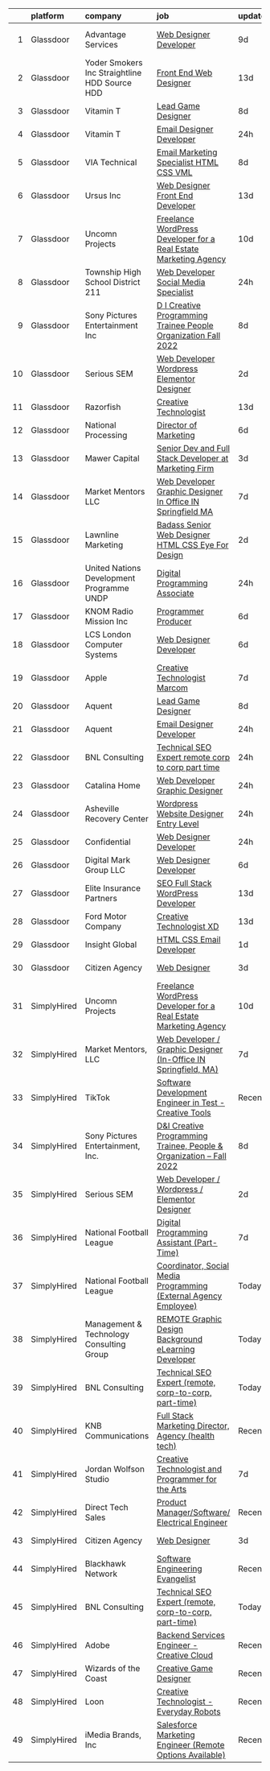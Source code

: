 

|    | platform    | company                                         | job                                                                                                                                                                                                                                                                                                                                                                                                                                                                                                                                                                                                                                                                                                                                                                                                                                                                                                                                                                                                                                                                                                                                                                                                                                                                                                                                                                                           | update_time   | location                      |
|---:|:------------|:------------------------------------------------|:----------------------------------------------------------------------------------------------------------------------------------------------------------------------------------------------------------------------------------------------------------------------------------------------------------------------------------------------------------------------------------------------------------------------------------------------------------------------------------------------------------------------------------------------------------------------------------------------------------------------------------------------------------------------------------------------------------------------------------------------------------------------------------------------------------------------------------------------------------------------------------------------------------------------------------------------------------------------------------------------------------------------------------------------------------------------------------------------------------------------------------------------------------------------------------------------------------------------------------------------------------------------------------------------------------------------------------------------------------------------------------------------|:--------------|:------------------------------|
|  1 | Glassdoor   | Advantage Services                              | [Web Designer   Developer](https://www.glassdoor.com/partner/jobListing.htm?pos=115&ao=1110586&s=58&guid=00000183211b001398f92d65353425a0&src=GD_JOB_AD&t=SR&vt=w&ea=1&cs=1_56a6cdec&cb=1662707761728&jobListingId=1008103578570&cpc=5E31031E1AFF45A7&jrtk=3-0-1gcghm075j4h8801-1gcghm07kgagr800-1c0c8364cc3eff33--6NYlbfkN0APNKx5itsIl_6AEtj9J_zJmeANbbWAmSXjIuLUcSmeF4Cth_VZtTtvXCEgTOhJoMhjG6z_bVsNV6GfW9xH3MYjGwoIgkklIMMAw61vxQZy-ESj0HvncMC1_6F_kFktMksMlNmJIcLP-v40gxwmQ898EqjNlwAUKKkFOTm86Do_SvutZLICFQ-9Ag4vi12DPVjXxfL2lJiKZMK1rpdV2rMn9Bt0fX9VZm03fio5z8Lblun7-hYsaMOud1s-r1dW4vr0EYawG81icl9fEiLd4AZIDOcB4AnDQeWKuNi-KIMqkkYvEuf4XoWAEUB6IE2ZNlsbIs8LAk_bOF4JQ7xfgF329pSSS-cbT30pAKYdh2E6sLH5FRAKnHLqYDevNdGvSeQisWXElRYVVzw3Zx63wOON187MAtUO6B4rnvXsnrCgIbXcc5acd_SlLPO907IgFmPsd394Jte2OAjVhAod2oMpE80IfiQfW23o0rQvQTIFZMfLqJGznrE9VrNJxBlRWHw%3D)                                                                                                                                                                                                                                                                                                                                                                                                                                                                                                                             | 9d            | Fort Lauderdale, FL           |
|  2 | Glassdoor   | Yoder Smokers Inc  Straightline HDD  Source HDD | [Front End Web Designer](https://www.glassdoor.com/partner/jobListing.htm?pos=116&ao=1110586&s=58&guid=00000183211b001398f92d65353425a0&src=GD_JOB_AD&t=SR&vt=w&ea=1&cs=1_107b8c5c&cb=1662707761728&jobListingId=1008097207409&cpc=9C2286EA3771AAF6&jrtk=3-0-1gcghm075j4h8801-1gcghm07kgagr800-1fce3864310a3f03--6NYlbfkN0BOdRJV5k-L3FNCzjCgEhEptbzWR3mFvjnAQnp9JcinXOCVt8QEYBvHqTiHBHSlg98hTrhJExUUVa6v67S1gFyb-OBe8UoPzNouRDn3C9as0WFadlKMeZgUrqrdZ8hm_e9Z-8jTT-HPwLMdKEaf6nFSEDiY93r1Hqa_nw7whddI5F-1mZvAJ0zg1eaCReXvVOro2xrZchbjKb2Sr91lvLFQUyq87cThtO4dPmOR5jgLQvnGNWpJtceATPVMZ245CTrjZFOK5kodUG9tWBcPPCXa0Ee6F--Fd8ZPT6HT09s4NF_PGC7FkCKUl3qeyLimCXR6wxwvzKta4i2-Ls-Zlf9CAop0DANp3Ou0gUv1tGIVRpE1fQbjxOI1O9u3UfkgnYXtg7Eo00FxqbIht3Fvx7CrJowKVU01cFRRzVsFzWB-jXA1sYsfPenrJwFJk2wbrgOS_CPnxkM_NGNyodFd3_sCjWAp2EcdjOCrt81-MCgowp4oYwrlje_ox2wlGPNw3i7YIoL2HAKWlg%3D%3D)                                                                                                                                                                                                                                                                                                                                                                                                                                                                                                                 | 13d           | Hutchinson, KS                |
|  3 | Glassdoor   | Vitamin T                                       | [Lead Game Designer](https://www.glassdoor.com/partner/jobListing.htm?pos=123&ao=1110586&s=58&guid=00000183211b001398f92d65353425a0&src=GD_JOB_AD&t=SR&vt=w&cs=1_ab5c2163&cb=1662707761729&jobListingId=1008108060594&cpc=334ABAF5D42DC775&jrtk=3-0-1gcghm075j4h8801-1gcghm07kgagr800-f4be4eeb000f909d--6NYlbfkN0DMrcEu7yrtATojKJA7cEzGQ3FdRGWLh0CZQInL4ECGI6k5tN82kdM0OKoro5eXmjohAxU_Qx9zT-puw06eYiGZQ5Q79Sp7TuX3-KBGc5vvFMQDZM2BvXglA0cmnC1ycxOE_FI5iwuLDot1xWUhP-X0Jg64wmMSQ4fWj6f6_cutpqhpJ4USTxjqhiHltx9pfUqk0oZ4uXF9VJV-u6Mchnj28v2Y9DJXdGwuSJMSeLaHUhkEfgjzu_WCBCafPMjyMRku_sVhGSCvLrfyFrPOEhFePJNtiHVXupy7vfIJ7xa6w_5mGdvn5xOC0mkXrLILi5QxZA6l5bPA0QQQGkhKajUDCJ4oEMzlt6o5qL0D12pC6k55Xl8Zv2njZeKpAS2pIZ538pOSpx4KtY4bcJu9MZBygguvB22WQzh-YnPvmEyqoMChsdBcXiyZ4ZPP9ouoUOsVxi2cARyM677tEXjFEE125teU3fZ4TbE%3D)                                                                                                                                                                                                                                                                                                                                                                                                                                                                                                                                                                        | 8d            | Remote                        |
|  4 | Glassdoor   | Vitamin T                                       | [Email Designer   Developer](https://www.glassdoor.com/partner/jobListing.htm?pos=119&ao=1110586&s=58&guid=00000183211b001398f92d65353425a0&src=GD_JOB_AD&t=SR&vt=w&cs=1_3af09b52&cb=1662707761728&jobListingId=1008127048026&cpc=FAE5E775D180B2FB&jrtk=3-0-1gcghm075j4h8801-1gcghm07kgagr800-133ecd7508e94749--6NYlbfkN0DMrcEu7yrtATojKJA7cEzGQ3FdRGWLh0CZQInL4ECGI6k5tN82kdM0cJmh4vC7GggQS4YCC-NAfmmCq-zKxC88tLTQBFUkf4I31SaWKtwIQjq_gVD_4PSldorTX0RxkmXVZBnJxyvYmxjhFieFRy7XxphD9O1ucpkG2qtflqZfJQiWLLNqGlUQocRe6PtvVix2wyIUMmt05zKxBkSMaeQ5NHw9wwci38cCTNPDTTHiR9ou5Uz_tLtVId_WKsubjOUtCuP-g6dRB-iHNstAqMw_LRuZAH_hr_ph-szrZeFJVCRL5A0PNJ4jAcUk_kKpTHulpomoqOu9eMWXHbVIfDsz5NVP0qKSMcba-EAOQs_2pOvZT3A9MXKLzxsmMscq4U_Ff8En1hJnHK8gl2k3NTBV9MsDFUH83HeM0RmwHuGYZ0D2Y2eIJfhtV7Xxzj9sF-47Pk25bTd8PFzDaZGnSznU6kAMEA1Dt7NQachvtagMHw%3D%3D)                                                                                                                                                                                                                                                                                                                                                                                                                                                                                                                                                  | 24h           | Richmond, VA                  |
|  5 | Glassdoor   | VIA Technical                                   | [Email Marketing Specialist  HTML  CSS  VML ](https://www.glassdoor.com/partner/jobListing.htm?pos=111&ao=1110586&s=58&guid=00000183211b001398f92d65353425a0&src=GD_JOB_AD&t=SR&vt=w&ea=1&cs=1_13f47792&cb=1662707761728&jobListingId=1008106177694&cpc=0A88B0016E52E137&jrtk=3-0-1gcghm075j4h8801-1gcghm07kgagr800-a7b269db53e92351--6NYlbfkN0DiMOjtWe4T5v3kAjl8_2bayrJS56UUlntEwXslP8cANY48OY_wSkTvA2xp4BkUxfc-0SJDK8YWz_8RiUcQc6IgiXLzEtdd8hHZ9AGkF3JwasucB1Ts6R5QsAtXRi9zIUpT_HqQbx0QAi6DTNV_7ddAE4nZK7aZ6_cbJfFtruoXrhFPG3p_NjQINC6_wlzgxXJ1IB13W6J4-K23MyNbW8f0sXk4RTBiVJIDCoGx2xQhv3ebfMg_a0--XDEnxU7eRZdd-NPfo19CQ0xQGA5rnYVxahHbOi9EgU8QLs3USA0jQx5WSJdcNNj07gQMxqXe60BVDGjHObCCIlMGs9cy8yt84xboAk4pJhg20wwWT8bDnz1WddNCx7bHUgaV38XyCuIyIc6snR9tluY_PRaVybLTQBI2jQA5xTTVcGQjWmpa8e4oIKuo5Ak2G4VOIqOSWZkz9df9v06P-UlUbSoGkAo4o57U6g4aW1O6RtiDYLX_ueoxNX3nRXNjFt2HRkrxc-dYFbTwYFC51yUQQtZ2h8_3cOpQMV5Tvl1aIhiVUQLBEw%3D%3D)                                                                                                                                                                                                                                                                                                                                                                                                                                                            | 8d            | San Diego, CA                 |
|  6 | Glassdoor   | Ursus  Inc                                      | [Web Designer   Front End Developer](https://www.glassdoor.com/partner/jobListing.htm?pos=121&ao=1110586&s=58&guid=00000183211b001398f92d65353425a0&src=GD_JOB_AD&t=SR&vt=w&ea=1&cs=1_991abfc6&cb=1662707761729&jobListingId=1008097361956&cpc=3BA4CE39D5B5DEF5&jrtk=3-0-1gcghm075j4h8801-1gcghm07kgagr800-0ea09b14e2348c5f--6NYlbfkN0CT8vBT9H5mqECx2dfLV_FONLPDKpIRssxVwtj05Tmm4rA5I0VNOPdM1oYsK66ov5pqYS3gXk2ozh0lVEZwzGOqZs8rlCBef2uQoy630wv6aUBqB1D9vjbSnni5WCVaS2e0KhCWi_8-XMv97hUEg7H9r8pKMO8klnwzDsU9mPVyqE5wVDnTov1Pu_UnRYhnE0_Osqvwl8WORWgB_kOjxQQLPQWG-NWIcptfTftC_xvyt1c40uobZ403OrjOg5_p8zqz3cLzwrnHTjqWeFEhkd7FYyVcjiJCMFkVznphRmtkhKbL2ZU9aWVWUjChbdkFdlAiu4tIvv-tEhlvNaragy1ZQhsvGhOC5anf8D4yfIGDJbK-bmh5xwt1uscED6ao3EPCxdfHKv4RZ6Q3-m_MTe1dE6Nugv26rrW9yIa8ooHEPIgJzYTeC7TeJ6xGxEjr0Q_LC6p6H5q3S5tqAKobaBFAUOLFzaYkqfJZBldgRqEhqy9qM_xw1nN0SQBa7RrsuXcLdTBVs-39fOhSBEfTCj8rePbqli_c6x8F5y9uYpYlWRtUv7LSPRoKdDzXFzeeE5otOWf0iOfn7STsNsEqwoT7gOPrMaJdojNVh9STB354XuYNXb6nh-xRk6eLIg1lAgE7jghIEvTK-n18L820cJPJQPl1XQJww8R37u5HHy6etFTO4vC2djl5eCc6UvnfSVCKO8FIi5xzU3QogQc-lSrpEQnIMQYmpUFXyf6ycj3He_vebJlgLeeK3Nd98sWEMeTStn6M9Xexwvg1Fq5EkoOqbV3zQriUnagXrJWer4IB89FQu1ZitQYJzaAH3-JbZK_4FMt-ofoUPO6WXjHeWrpPOtw3E-N0awq25fDYX4zxVmHo5DVRO-9KWriJQ7tfSmXTVDUJP0dkIVta-eqEeNRB-tSeK5czdIsaW6UHY_CWlSC5ncrpMn7jXH1-dkE43UplnsjZiRy6hX3fPAomLltg4K_rijFrTTHXr7DVKcp4LPJROBn4Wv0r) | 13d           | Brisbane, CA                  |
|  7 | Glassdoor   | Uncomn Projects                                 | [Freelance WordPress Developer for a Real Estate Marketing Agency](https://www.glassdoor.com/partner/jobListing.htm?pos=112&ao=1110586&s=58&guid=00000183211b001398f92d65353425a0&src=GD_JOB_AD&t=SR&vt=w&ea=1&cs=1_d318ac87&cb=1662707761728&jobListingId=1008101514744&cpc=C19BE7EA145E205E&jrtk=3-0-1gcghm075j4h8801-1gcghm07kgagr800-55c7ea5da921dd63--6NYlbfkN0BKcv96LAN5JP5r9t3e9WCk6GBMa7XVoW6HuhSN1eWrgfSSNrj3GQh8EPqdKM4S0bDx-bPvOJMJns5KLtezFoaJGf5x59ereELTgvzgO3nvo3zukJQ42wvV88uwAOlJiGnTliTmYAMhGkQ1pIqqIhSQs2tGXdQLFW9nP2tPSXFhTXhbzRyJskaU84MZM79wY3TPdapL7myAO88Vwex0PciH-35XqaFiBvXPS8cia8rpnOF5mJF1Y573wYCa36ihCqco-h-BxarJ2_VjmdVDGX04Egi2hDfrdIWqJ1E7Bp3DyylWaDYkJcg3VCv5ht5RXvQlrNzCvlwwl9woGf5LdK8-4Jnn_SXcJpcEfR9ea7wP2o8qgipUaovucrQm92BOvL8qec8Si7uHKjhTMBriJ2tT1N_-R_pp4Y8eUDh69lN-CazbbFdf0EDhvVtpLTQU2reHfVPwRRK7iDBB7yUMaISYSI2hokI0IXO86fyAINLQVRgh6i-f_Sb1bwI-eBIHDnTw824TMtdjy1NZ1Ofo8MH0D3HCjTqecfE0eCC8BD5oQm89BgnUbFfj)                                                                                                                                                                                                                                                                                                                                                                                                                                   | 10d           | Arizona                       |
|  8 | Glassdoor   | Township High School District 211               | [Web Developer  Social Media Specialist](https://www.glassdoor.com/partner/jobListing.htm?pos=110&ao=1110586&s=58&guid=00000183211b001398f92d65353425a0&src=GD_JOB_AD&t=SR&vt=w&ea=1&cs=1_7b70db20&cb=1662707761727&jobListingId=1008126791574&cpc=70D6958B2CFB98E6&jrtk=3-0-1gcghm075j4h8801-1gcghm07kgagr800-31c2bc176e2bcbab--6NYlbfkN0BvRTtPYviBXXga901bZda-x9dVbr3mkLrPNoe7KgsTz68QsHh34GSM90vVwyTaEndtYI0pe953W1rkkBGAbyuAKY_ZszoiwJmg3JbfF4AW655q9sZlWK9uJIjd_GGvixM2nNpmP1A7p0parvgProH3THElPIkKORt04eYR36BtKMpoYfce3ruRUK7Teg9YQlkAE-LCvBlLIKtQ880Zt-Tls0acigVEGBmi9WcTCwWx0MWLc61iEEoBhr2Bo8pSZ-b0jwf-7zPGT94xOQreyplxW-o9Lqpxat_BEQKQfgtj05N171f1XtV6ERRnZV18ztWVxaJVkPbbJiT2uBYeevqUOWnqEOylr1vg4t-E0_PZd2UUBLvEA4DpjAc5tGFD14U9Hq_QpYCYshraWFPJ9PiItzXKly2d_piIII1nPp091EjBdnyrJNtI9-TgdXNZTGc6t6G4tMjmdx5t2hwF4v3QdWcMNuV6bRjE2DLt1KGfhjYN0uIlfe93g9-iK1kDTcM%3D)                                                                                                                                                                                                                                                                                                                                                                                                                                                                                                               | 24h           | Palatine, IL                  |
|  9 | Glassdoor   | Sony Pictures Entertainment  Inc                | [D I Creative Programming Trainee  People   Organization   Fall 2022](https://www.glassdoor.com/partner/jobListing.htm?pos=125&ao=1136043&s=58&guid=00000183211b001398f92d65353425a0&src=GD_JOB_AD&t=SR&vt=w&cs=1_ddf9652b&cb=1662707761729&jobListingId=1008105881655&jrtk=3-0-1gcghm075j4h8801-1gcghm07kgagr800-4798cfcf5f8aef95-)                                                                                                                                                                                                                                                                                                                                                                                                                                                                                                                                                                                                                                                                                                                                                                                                                                                                                                                                                                                                                                                          | 8d            | Culver City, CA               |
| 10 | Glassdoor   | Serious SEM                                     | [Web Developer   Wordpress   Elementor Designer](https://www.glassdoor.com/partner/jobListing.htm?pos=126&ao=1136043&s=58&guid=00000183211b001398f92d65353425a0&src=GD_JOB_AD&t=SR&vt=w&ea=1&cs=1_41b01108&cb=1662707761729&jobListingId=1008120875633&jrtk=3-0-1gcghm075j4h8801-1gcghm07kgagr800-47c965003bdd69a0-)                                                                                                                                                                                                                                                                                                                                                                                                                                                                                                                                                                                                                                                                                                                                                                                                                                                                                                                                                                                                                                                                          | 2d            | Remote                        |
| 11 | Glassdoor   | Razorfish                                       | [Creative Technologist](https://www.glassdoor.com/partner/jobListing.htm?pos=127&ao=1136043&s=58&guid=00000183211b001398f92d65353425a0&src=GD_JOB_AD&t=SR&vt=w&cs=1_aa49239f&cb=1662707761729&jobListingId=1008097941662&jrtk=3-0-1gcghm075j4h8801-1gcghm07kgagr800-d0ea51cb344b248f-)                                                                                                                                                                                                                                                                                                                                                                                                                                                                                                                                                                                                                                                                                                                                                                                                                                                                                                                                                                                                                                                                                                        | 13d           | New York, NY                  |
| 12 | Glassdoor   | National Processing                             | [Director of Marketing](https://www.glassdoor.com/partner/jobListing.htm?pos=103&ao=1110586&s=58&guid=00000183211b001398f92d65353425a0&src=GD_JOB_AD&t=SR&vt=w&ea=1&cs=1_be32fd94&cb=1662707761726&jobListingId=1008114571098&cpc=B27F49C9D64D6F84&jrtk=3-0-1gcghm075j4h8801-1gcghm07kgagr800-340b5b79bf3fd101--6NYlbfkN0C7FdYqye7fR5lUV8IgWPkZ54W6iO3v9h1VSxsEbL_uy5syd58eeU2TNtm5m_OfYmoMcKp99CV1tj4bFLNtGnPxPoRB_uRQGfDlR0wHnPulzQ7Ro24uh3O8LrQRD6f9Nd0T0BjQOaxsUb-TqOKfPwve-Dc5RdVE8qHBbWbiG6t4B98CCAVcDqSYtUl0NbPw4a-zBgEiqmE7-C7619f0M9AiXwhsGMRCwKQInwnj8VxhYiypPCgR5BRHO2ojQYECAE1XSpwaNpRa35VFwHCPHcnbSZzphIb9_Eqos7TgzLpZqy1C7sLOlJaWYB5pCzg2LVI0Do0FfL6cAM3xH_VPub0Uqy12SLQ65umCrV9VUMPGtOxOEi_RhhHbobb3SSByHjkwxgLIBlQgQjGRYn3YWrwWLxYXi0q6znw2609-7Rm8ggMXHJ8WxXvx1DiQ-ST0ftWaV0phvbHKU2pcFKF6H6n7erTOzxdZmuYGs_LTuTPFpStqQCiqwgi67wZGH7tj65DsW_8XovIS1w%3D%3D)                                                                                                                                                                                                                                                                                                                                                                                                                                                                                                                  | 6d            | Orem, UT                      |
| 13 | Glassdoor   | Mawer Capital                                   | [Senior Dev and Full Stack Developer at Marketing Firm](https://www.glassdoor.com/partner/jobListing.htm?pos=104&ao=1110586&s=58&guid=00000183211b001398f92d65353425a0&src=GD_JOB_AD&t=SR&vt=w&ea=1&cs=1_b1fe0d58&cb=1662707761727&jobListingId=1008118949504&cpc=8A0D8B039440F4CD&jrtk=3-0-1gcghm075j4h8801-1gcghm07kgagr800-1073e5773866655b--6NYlbfkN0BzyIYrTMR_AjNKh_kvAG8N613gtHPANQ3sdLTkrtBd-xoNshQoLJljG5LGTFOBz0XgnGPkInm1QyVRzwhKcaMw1lQ2emXWTGze3rmnmzOLUucJ4k-c58iDjY1OrydMVvXRXB-Vg3aNKb2e3B6Vy2DcD6P3m_29_M8OMxNiwQ2KA88cY4UXbj3QoS7XpJELSJe9kCYS1PVI9gz2kNoAOWZv8k2y29N1v6szy8r6gsC6inzt2KmOPXeUzQONDQ7I7eklprE4bb7uOudS-pRgDK8Tp5Ep9Htm-GjjkxHL2gA-WRv6NKkHiLWQv4PmfND2eVKZ2RRc4o8f101y9i_tDrl2oGgLs_VViLBOxXwzJmipsXIJSNzozQGheaWsnkMyR-rlGUQAsidooCRJaFjc3aC8ZOF0XW5cPJnWGUNK-3rM7ixYY8RqbBN8_rxGSnhIOa9Fd9OlovZuajsuZRijPpAm7XDNyBADTj_OLiltdxERpUK0l1OBA3A0L2lN2cN6klP91Z-jwUwHjA%3D%3D)                                                                                                                                                                                                                                                                                                                                                                                                                                                                                  | 3d            | Clearwater, FL                |
| 14 | Glassdoor   | Market Mentors  LLC                             | [Web Developer   Graphic Designer  In Office IN Springfield  MA ](https://www.glassdoor.com/partner/jobListing.htm?pos=101&ao=1110586&s=58&guid=00000183211b001398f92d65353425a0&src=GD_JOB_AD&t=SR&vt=w&ea=1&cs=1_a21a575c&cb=1662707761726&jobListingId=1008111288282&cpc=D894F696F84A51E9&jrtk=3-0-1gcghm075j4h8801-1gcghm07kgagr800-a69e8f9edaa7370c--6NYlbfkN0DrgQq5ECBajiuqohNCSf6c7_2Cek-sBUhiO2bmmkiCIcpzLyXLzEAo_itrRzeSh_cWpy7BT4bN57ryTfdnWo0gWGaocdBLo3L4E08-ygdD9TDyaXhHptLZmoAT3Vg8wSELq80bb9aRGRnwRMKNLwkwVsvZnKz3KHQP4Mix_zEqQZUuuLUoMaIf60fEZYRLl5H-MxaKh6brJcgA_E6xAtUVt8YSkStCRZ2GA4h9T9IDtRpjHxceVLxMAF20674sTX3bgjRlBoR9MJJsZyAmVovSi6QL6SE8Q5cjd3NLkYxkbWs9-SJ5fzglQKLtO1910sX4_vN3wbw6CiiBX_Uf_-lvJHXvwnoZnDYFRAFm0R_JtocEWrL9aIJZn6tMQYlGbveGTV3K9ZDu2CRW23cKFvfz389kxPnAalWxZlr9gkMtB7rf7zbWDY_foLyfZcmZD3luLpVJUzzmh_SXn4XOvBFxEEsLIyGUmuSOhP834LDTxvmRzSurfChSSoUwIYzFLIctdV-0qSrmBJXjUbTIndii)                                                                                                                                                                                                                                                                                                                                                                                                                                                                    | 7d            | Hartford, CT                  |
| 15 | Glassdoor   | Lawnline Marketing                              | [Badass Senior Web Designer   HTML  CSS    Eye For Design](https://www.glassdoor.com/partner/jobListing.htm?pos=114&ao=1110586&s=58&guid=00000183211b001398f92d65353425a0&src=GD_JOB_AD&t=SR&vt=w&ea=1&cs=1_3f385e14&cb=1662707761728&jobListingId=1008120882675&cpc=E521981D00147CE2&jrtk=3-0-1gcghm075j4h8801-1gcghm07kgagr800-799d3b6200d2ca0f--6NYlbfkN0CSgGTbSPgM0xpgWRkp5SRTexU57Zk_6_bZ18eqb9d2QMNixyVwwV4KRgTmDlEdWYROdGtgbEQb-8Pp6gz2lZmPmMAn0Eom_K180qwYKG-HjvPXetn6GdzIsbOYxjIjPc-xMeaRUTisCAvWWTTINzVJJhpzwIIMRxRDzi18rR0lRruj0YyZxufEfF9YWIB5Sl0TwANOtuLe8yMiNgiVfAirVIEk6vFN1iwSd4jPsJQSixCI5UUtyWxoW3QucIP6J2bOrPNNekk61ud9X70aKVsVaojfmKuNbU5rkTWP6VlpKh7h0x-Wgb9he6DCEFI8w5QXph5lUi5cbH8ObL8xsoHnyk7-kcUNztsUNDOckkNuB8D-0H3CXYxCw9-0XgP5dlRff0IXvMfW1pqVKdeSRs2TqaKCVmM2CaHIQxCmmR6qH2o0j_8IXe0_WG2zFRvXgnU1xeYmQ0Ea_QR2K3qVedj9ktvE0nlnKvQp_V-GyWSr1YTE0DENjaCG9QkHQUg_f4oaJEB-j6MM2g%3D%3D)                                                                                                                                                                                                                                                                                                                                                                                                                                                                               | 2d            | Tampa, FL                     |
| 16 | Glassdoor   | United Nations Development Programme  UNDP      | [Digital Programming Associate](https://www.glassdoor.com/partner/jobListing.htm?pos=130&ao=1136043&s=58&guid=00000183211b001398f92d65353425a0&src=GD_JOB_AD&t=SR&vt=w&cs=1_4714a8ec&cb=1662707761729&jobListingId=1008126679375&jrtk=3-0-1gcghm075j4h8801-1gcghm07kgagr800-c0c7b1a1f72db52e-)                                                                                                                                                                                                                                                                                                                                                                                                                                                                                                                                                                                                                                                                                                                                                                                                                                                                                                                                                                                                                                                                                                | 24h           | Remote                        |
| 17 | Glassdoor   | KNOM Radio Mission  Inc                         | [Programmer Producer](https://www.glassdoor.com/partner/jobListing.htm?pos=124&ao=1110586&s=58&guid=00000183211b001398f92d65353425a0&src=GD_JOB_AD&t=SR&vt=w&cs=1_a1f2bbe7&cb=1662707761729&jobListingId=1008114784077&cpc=3BA4CE39D5B5DEF5&jrtk=3-0-1gcghm075j4h8801-1gcghm07kgagr800-71272b60b1a9da0a--6NYlbfkN0BuYXWTyj0UvAFWRkGtF042--MubnrqV_yUmgyDYdPZheyxK_Q3QdxVWtTxQU3dpHuu1wIRBw0SunGI4MNfOYcfHcExyh9vjNVLohLNXWpm8IzudkRTaQpO4vNYKIiKMgEjjmK_hT9AgRSelByLl_y_CgawGXWSIluU57r4nIdDBQQTT4VQLDBKuQ7QyQCvbr6MRcV4jtHC6U91CTd-F_sIBdvFd7mWRmt9QtdJ_pTbqs8UP9M66dxz4S6uMh-VUHGcJhGtGnmLzneap2n9wjwsIF9MYh07orS9H5RIlC9JIw5t0rtG7J2maylp956PM6DUcvgQiabFnk_SRZLv2ApFr5HX9_NGNggiqM0nCB2nhm7MM2aRh2cMnM0Jx5xpA0T-LeZi45pSXmERDQH_nK33M8octAxkjLBOGn-QzIdV78-PZTdrsrR0Eti1A_iW--TfS4vkrLZa276jGod7Rmg9Ke9EfjqK2SjYSXqhTQrp8w%3D%3D)                                                                                                                                                                                                                                                                                                                                                                                                                                                                                                                                                         | 6d            | Nome, AK                      |
| 18 | Glassdoor   | LCS   London Computer Systems                   | [Web Designer Developer](https://www.glassdoor.com/partner/jobListing.htm?pos=117&ao=1110586&s=58&guid=00000183211b001398f92d65353425a0&src=GD_JOB_AD&t=SR&vt=w&ea=1&cs=1_8e6d6107&cb=1662707761728&jobListingId=1008115098853&cpc=E773D000C9BC26FA&jrtk=3-0-1gcghm075j4h8801-1gcghm07kgagr800-eb559503626e437e--6NYlbfkN0CckLY1Y7Nzm7RAXoTq-bvgsovIKUj47znE7HlWw5vlrDWT7l6GaPFsZiavTqzdiZefilkq0eK7ooO2UmyEjA3ruDPHRYqPAqZHvh3uHCCVFes1hX1BlSNoTOeDBO0sulnga_OCt1XMUtjx7hcPflgmxo19x375lNV3DrNMeUXqm1UbMfPfxuQ2Dw5dPd9YlI3DLiBdETwfV1huwKTc2Ul8NpP3OSEvaLDt1e3Ge-xzO26BF54PmiYngJTmGvJIjCrZrScRiqNISjR8e4TSh2h-MKv-QirmOuB_iDHNUr3PzawusZBv6zAt8rLvZs57VZKkd5cs1alyZP7DZm0Br5W2JCjanQo-kapnsEuT7JJ9WHK43ZNW9a6DnwvGbeoBZJehlnVjHfjes20cOzg4FH8NhpCg2UmGat5XdWpWdnQnl7ttd8J53FFgDH4bFjcItnPQmZOla86oBPnFlyAciEe0pgCDti-74Sg346d82kHnJQUQiV_I8-PEa94C73MPv3Ft6YtvSRXP-TTyd95OSwCeyOs0SDz4Pk_JJDTO7UVDXCVNWCD8KstPh3v4Ww2BcGK5md8ZW4Y0Gi0j3g2KvfnePVhRHaTWiTK6nLTfE1QCNdU4BMdZeHzbUUu7pemMbxdQZk4Ih5eowiK3s7hjALF6tyfE1klyokUWlB_tVM21zPyC5X48b2zGYpjM79UczA093S2pk1x3rvC6M_yS0llnX03sjddcS3CBNesP6UrOfRAO8p7E9rkj)                                                                                                                                                                                                                                                                             | 6d            | Cincinnati, OH                |
| 19 | Glassdoor   | Apple                                           | [Creative Technologist  Marcom](https://www.glassdoor.com/partner/jobListing.htm?pos=129&ao=1136043&s=58&guid=00000183211b001398f92d65353425a0&src=GD_JOB_AD&t=SR&vt=w&cs=1_c6d83f27&cb=1662707761729&jobListingId=1008111206952&jrtk=3-0-1gcghm075j4h8801-1gcghm07kgagr800-44ee546d4a615340-)                                                                                                                                                                                                                                                                                                                                                                                                                                                                                                                                                                                                                                                                                                                                                                                                                                                                                                                                                                                                                                                                                                | 7d            | Cupertino, CA                 |
| 20 | Glassdoor   | Aquent                                          | [Lead Game Designer](https://www.glassdoor.com/partner/jobListing.htm?pos=120&ao=1110586&s=58&guid=00000183211b001398f92d65353425a0&src=GD_JOB_AD&t=SR&vt=w&cs=1_df8ca7c8&cb=1662707761728&jobListingId=1008108310078&cpc=654405A9B1E0A9F5&jrtk=3-0-1gcghm075j4h8801-1gcghm07kgagr800-0ddd2e219487aba8--6NYlbfkN0DMrcEu7yrtATojKJA7cEzGQ3FdRGWLh0CZQInL4ECGI9gD0Wolx9R2EDT7B77c2cRj8iidoX7eQVC0t6PEugt0eB5PzpB2fgoj1__UV7p8RAaYnSo51AE4ZzlNz3TKJDGRSzEWwS13w7v4UZFRIghbTNMFFynAV2bLsPd0y1kGH96JTRUVvJKFKRa-63WsZ7xUOwBjiAzuUOn2yh879tUUfpQaD385OU1tMAN31dTdtD-NkNfTam0RVSv6tLBY6mQc3ECnK_NlOiDXhGPMxqkh5s_a5m9sz0tEREs7oB6dOJiriqHOQ3O2QWUMRxA_UOrb3VOb60xQKgw1hEfcI2WzpJOSJfcTJrnzydna4tQsaRL6kN4NOU87_cLIvy2zf1EmlSKnGbMVz5tuz2DCsY0OGvoeDpVBHhg4tOmzoaMO5uh3LBmVEfLPk7xicdqhRO1pTgmeV-6AhalUPCCFyUb-)                                                                                                                                                                                                                                                                                                                                                                                                                                                                                                                                                                                      | 8d            | Remote                        |
| 21 | Glassdoor   | Aquent                                          | [Email Designer   Developer](https://www.glassdoor.com/partner/jobListing.htm?pos=118&ao=1110586&s=58&guid=00000183211b001398f92d65353425a0&src=GD_JOB_AD&t=SR&vt=w&cs=1_cd296418&cb=1662707761728&jobListingId=1008127103959&cpc=B101C867B3EF2D75&jrtk=3-0-1gcghm075j4h8801-1gcghm07kgagr800-d728f7b1044b615c--6NYlbfkN0DMrcEu7yrtATojKJA7cEzGQ3FdRGWLh0CZQInL4ECGI9gD0Wolx9R2v-Aex0-GK04LMXPURfGGnNi5uqQzFCg0hF2TYxmKGToa-C7itZzGO5PLQDVPaX3gxMtS-lBcSLPRUoR54mHyaQGwU7jJFUzGc3p3xB49LrIbkPamR03ue_hHp_axMcPiF5yCdf78Ptw93oKhuKCDptvBhjmeeJvXcqaEQbgWUnSwqx2Pguz7R9Bqm7vrIhO3vWWQoph-bmY4Tx0mGRC7OkoIprkfjByhpIAs_i-lh_IECCwWRGPUNtHhthHC3BjD7oRQmdZuivr0hFDxtLmOOSRQtei3h2FqlJBCGOn8pRxrhOVira4GIggplTK273SGR9Me1ngzVRv_NtZIHIJ2wbYNnm2etYUmfh7LuLFt1FIUR4NJaqkyXbiEs_nPDO3aHGj6vCDa8mIXSRGub0cniw%3D%3D)                                                                                                                                                                                                                                                                                                                                                                                                                                                                                                                                                                                  | 24h           | Richmond, VA                  |
| 22 | Glassdoor   | BNL Consulting                                  | [Technical SEO Expert  remote  corp to corp  part time ](https://www.glassdoor.com/partner/jobListing.htm?pos=105&ao=1110586&s=58&guid=00000183211b001398f92d65353425a0&src=GD_JOB_AD&t=SR&vt=w&ea=1&cs=1_b3f430c0&cb=1662707761727&jobListingId=1008125956128&cpc=AF770993EC679D41&jrtk=3-0-1gcghm075j4h8801-1gcghm07kgagr800-47594a9c03d0d9ee--6NYlbfkN0C_eQCgnQ3dunn2kgXxy7uUxBB8Rm9uGSd45wqHXb30Yhouy9iaZ5tM-buZODdeWhkxcLZ-P8HpVwdiJJkDZwZdqfCN6nBcd16_TJfDogr1G06Jkw1xVd5RFtOvPKtffE1EIfYg4PMn3sFvUuwX5OwMAQzJ6VlzbU0P-e1WfYEJzV9Zh64upAZHiTSgTyKsGQWHW20tF4m-6iwy2XTopw48OAPnbkp4NmobMMIgX8bf-z8kmeI-jRKK84Fb-dBCAlO5yIWNdn0mwJQnnDqxVr1FjMVd8E9GF8-O0DsmsKaJbDOmacMJm_tO3EbEOViQeUb4z-xRPmQS3mJ_tOidldoUpad3EM1sTq-_4s0pnT8sfkXI_J3OBXClssmbP0RyV26qxpioEs6FR83JeWqjRpC42vVceaIezqNqzV3Q4fz6_F_923zcOPt6GzBWfYKjmJ1Ui3_rjY6zvfDev6toKI_1wZDUL1pjwpVfLNwaqHJCsq0q7t2n_xEwyAkK6ALToiA%3D)                                                                                                                                                                                                                                                                                                                                                                                                                                                                                               | 24h           | Remote                        |
| 23 | Glassdoor   | Catalina Home                                   | [Web Developer Graphic Designer](https://www.glassdoor.com/partner/jobListing.htm?pos=113&ao=1110586&s=58&guid=00000183211b001398f92d65353425a0&src=GD_JOB_AD&t=SR&vt=w&ea=1&cs=1_401501f7&cb=1662707761728&jobListingId=1008126744238&cpc=A8EA696C92E7776B&jrtk=3-0-1gcghm075j4h8801-1gcghm07kgagr800-e853527e115b99b9--6NYlbfkN0C2jZJFrLxaPA0GelnsGYXGIqBCI4fxbylvGcZVymefRVHTge5Vuj8fmjk9WeL_qMAglPTVIaoVPsSBLS28IXChoGYeq-UQtzX_TJY9-6q5LtESYZh4jxehow0o9lDjnHX9wN9ZBMJcNgKm6f1s_0LhC4kjYiGbTFXChbRwEYeC-xWSKCL9BrSwtreZAJ8rYO57li5xgibsET0y2kOO_yGnX_-EF5ZC7hlsNwqG9zBZ5TWU4t9VVbtdc0qV6q4SamUAacGRuBjEaFLZ-uoA-tl2AlylQutFwyyuVdM__TWVDZJS3M3xJyo25I7bIlgudYfp8HzjyldzMgS3NFHLonkSovK1VK0VxxTiy-5fkQynj3zYQSxhJCNKke3XQZywcFVflAuXzKBr4n8OIwP4XmSa6hN36PVulpSosg7UyWghJEp8qwzhuVKCOIDOYIw0JuWadZPeeZlNs7COIqKqmO0Swl1tRQSeL5_lrWOx_psCJNZpuisf1LQmvaRmHmvf_GfGptnHgJImTw%3D%3D)                                                                                                                                                                                                                                                                                                                                                                                                                                                                                                         | 24h           | United States                 |
| 24 | Glassdoor   | Asheville Recovery Center                       | [Wordpress Website Designer   Entry Level](https://www.glassdoor.com/partner/jobListing.htm?pos=108&ao=1110586&s=58&guid=00000183211b001398f92d65353425a0&src=GD_JOB_AD&t=SR&vt=w&ea=1&cs=1_5193bbad&cb=1662707761727&jobListingId=1008126024016&cpc=AF1E4A3695F490BE&jrtk=3-0-1gcghm075j4h8801-1gcghm07kgagr800-155fbd39aa613a24--6NYlbfkN0AS3oPsAAmCngCu4U51_2RxXyfS7TdWOFtWPOafNW52Iz1HeQVGuvsY6FMs5DziYJOimqx60vO2uf7kvy5BY8xiHsf6kyeEefV6k75BtJikfg_mTyGCE4wDOwYQYqnfVXnDm36mrIhR01wmVGB7PfVuRz6QI8RGnSLQCkqPH8ruIgECM6U9SPj9JuEdrLmjrWhJegyftPgdhvM3RRskSBWi-2Uv9dqKdInyl4atxIHB0KRCnOja6oWH0oaiAGkGlxofRbwTX3ka-nHp6vU4ykeOjp_bh_4SV1GjKMo5N0fqhPQYB6wiJq1H5DiXLUBeI4Wz9rLd54va1W3nLZd1ZP-3coWSQ-Lqfa2dhJp-45mAdaAFnTbKMKYvOS4v1nzEGU_KDE7QJHQqdDngpDUyjIeeATNvQaMQwSrmf3wwVgvDTqbWfzVIWH-PgCGBumZiC7A97j5XunV2SAMSEQ9IrD3uoO2waQp1-1HIch7eMoNcxnCXqHnc4FMcq2mBCY-VabM%3D)                                                                                                                                                                                                                                                                                                                                                                                                                                                                                                             | 24h           | Asheville, NC                 |
| 25 | Glassdoor   | Confidential                                    | [Web Designer Developer](https://www.glassdoor.com/partner/jobListing.htm?pos=106&ao=1110586&s=58&guid=00000183211b001398f92d65353425a0&src=GD_JOB_AD&t=SR&vt=w&ea=1&cs=1_0f35a5bc&cb=1662707761727&jobListingId=1008126421890&cpc=AF1E4A3695F490BE&jrtk=3-0-1gcghm075j4h8801-1gcghm07kgagr800-60384730a8e84ee7--6NYlbfkN0DeXU0vMxLyKhfauY-dgUBa_3v1DHLtGGo4EP_Dl8CiYyPDWSWEoavRJ06-7gr-9qpoad9va5zqSGf4CU2ONYxPZWYxnGGBXK-3TarGOz6f2yQBwM2H6JRY8pOz1F6AyxWTV291vZ-TbU-P4EoF_sdhUzf0L_dll_7UsQaO4CWZvTNrv26VvKBs8F47u0nXiPL0UM0OrONVcXiQjrmElERjOXfBWfbwRiTvSc8zzSrsKcltLx4qUPyaOngKYvyJKiif4SVtDnt8R_jJIY5eY6ddFL_iyAR2cxy1WzXmA9MgQrIXaqU8OtpoekKUISFZ-9RYxc0gW4Nl3glCpxOU9R_A5Gea2k_a2wGB9-QJVAlg7_XXvl7Et9E8iZtvYappgvsDT2dveORCOFfVIuEATcd-e6SMozivicNDFj0mGlTyfuqD-Csse3U-QLaIFsqwH6JSRt0jc_LPrmE_yK-SFa9FozdM4B9Rw-2cj4tnuwZFCwlk313BIkqVHpOGfMFso2M%3D)                                                                                                                                                                                                                                                                                                                                                                                                                                                                                                                               | 24h           | Remote                        |
| 26 | Glassdoor   | Digital Mark Group LLC                          | [Web Designer Developer](https://www.glassdoor.com/partner/jobListing.htm?pos=109&ao=1110586&s=58&guid=00000183211b001398f92d65353425a0&src=GD_JOB_AD&t=SR&vt=w&ea=1&cs=1_522cd478&cb=1662707761727&jobListingId=1008114370558&cpc=5075878B7C32FFAE&jrtk=3-0-1gcghm075j4h8801-1gcghm07kgagr800-6828cf6de63f7dc1--6NYlbfkN0ANkou4taVk2XZZ848dRfo5kKh06_3FAnany_4ItHTq-u6JcicZqWFbHbAxD0ssval1uFKr5hjroKk-voQEJfLVfjOS1uxmnHK5o9zB5WB_W38-GmKH85zuUArPfKNnqi5EucZBCpaZUSBgLt-J-gcdNl8sDK17kpXmpyKs7WEpLczd0bRzTN8gOeg1b1Lqt5UN3mdPsnXBku_sC66-4c3sGyiKuZ3kVmgErQujNalwawT-KTubDdswvgZrh6VpN4WNi3DNXt-LyQ9VlJARger7g3x5r_mF9vJg2rFNhsNyHbPU_QHyDJ5XIqPYI1Ia1gJwfz6cejSdp4UaJNm_SwA6-dziJzlcNLK5Py2_TPX6YyqksDhsf5aQbAIvbeYIAOHfruYbjga3qH0EpdSwf5ulhxV3cSePA2ylQD9BNhF0ETMnEGYaCvKzCfc4oy-rJYtzvQxy3G6UhjTeLlpQsBcjvdOj7Cq8s-I5ljYvktY0ko6ak54cZ2Ax5f_OvuEduaA%3D)                                                                                                                                                                                                                                                                                                                                                                                                                                                                                                                               | 6d            | Beaverton, OR                 |
| 27 | Glassdoor   | Elite Insurance Partners                        | [SEO Full Stack WordPress Developer](https://www.glassdoor.com/partner/jobListing.htm?pos=107&ao=1110586&s=58&guid=00000183211b001398f92d65353425a0&src=GD_JOB_AD&t=SR&vt=w&ea=1&cs=1_f4f95b05&cb=1662707761727&jobListingId=1008097417688&cpc=F0881FB4B112A732&jrtk=3-0-1gcghm075j4h8801-1gcghm07kgagr800-aa4f18d313c91fb7--6NYlbfkN0B4jp5mfsiLEiFpPCxOna81i2z6rJx9ZIZWhVZJ6SFnYd2SDJZnAyVLqwqh7QmXpG9VG1Kbrzn6Mrr5X85l-cjimEGV5fh9yUxHZBdMAanQWpsmWrffk2otgO5SYgZ7U6Ql9jpH9Zq2g770vfb2HJJhgx8nok6vEslfnYL9dg06wUZbxZYYsWMsQMJkwf7bTfOAjq7AOCCrNfwCRxzdaRBZ6J7nL-7ZUtz7vY-OXucw7Nje3MZCQUHP4i4MK98gX1WZKKNhrxU2vDRiDPIermlU_TCuuYVhZpcQvWQ4VknCsrHIwVUPtEHpXM9pnykkya08Hccoj0osit_i0WQP03p7_T0EsMgd8DfElMMRKxmfCXsA3_LrLEVwfzZE1vtFJBxs4Pl1-8kwudky9T-xP_3lq_hDicCY6vRGmBxi46wF59MwzN27NBcG5ovmL-etU5iUhfp4VYizS0fDljmG0VXCXs9Z4j78MeKuCmRQLebzmcL3eIfuIBOM2jpzIuCqvwy3aU3TWfS6iZYoXj9gxqm2)                                                                                                                                                                                                                                                                                                                                                                                                                                                                                                 | 13d           | Remote                        |
| 28 | Glassdoor   | Ford Motor Company                              | [Creative Technologist   XD](https://www.glassdoor.com/partner/jobListing.htm?pos=128&ao=1136043&s=58&guid=00000183211b001398f92d65353425a0&src=GD_JOB_AD&t=SR&vt=w&cs=1_3a0b30a8&cb=1662707761729&jobListingId=1008097602321&jrtk=3-0-1gcghm075j4h8801-1gcghm07kgagr800-d3d8c6274157c5e2-)                                                                                                                                                                                                                                                                                                                                                                                                                                                                                                                                                                                                                                                                                                                                                                                                                                                                                                                                                                                                                                                                                                   | 13d           | Michigan                      |
| 29 | Glassdoor   | Insight Global                                  | [HTML CSS Email Developer](https://www.glassdoor.com/partner/jobListing.htm?pos=122&ao=1110586&s=58&guid=00000183211b001398f92d65353425a0&src=GD_JOB_AD&t=SR&vt=w&cs=1_7abedbb9&cb=1662707761729&jobListingId=1008123851405&cpc=654405A9B1E0A9F5&jrtk=3-0-1gcghm075j4h8801-1gcghm07kgagr800-2bb26e53df401d6e--6NYlbfkN0BKkHZu3wF05EeDimN_p6sYpKCMArvwa95YdH7UpkaBCqc7l59Erwqcl-ZxWPl_M-kOqp5g47M4lDTLA9QWPY8GVtcc5XMeFW-fO1w-LLs1gMDn2roTG1J9Q4HzZE-9ZrOazbX_1T8hdOGnWKEFIEf_xeEjHxa2TEEZsdV2ushupZIdy9ZzilA0NDCmw0NJlGIHcDcjZSAVYwaj701GPKSzcijcxojNoq7wghC0CJILDTfphSb4gJfG9J9fRdPVjuA-1pleSfbpFxV2o-N1O2tTI5dgfJne03r-qSstLmDdRMkxkwiVA4WVeYdoLISgSGwtXGVvoMUcKUl8AarsDuJvgJGk3KW-wTEQl0BAYCtPWEcIDK1m-iwwSj432IW7fhEMvHzSjtISadJjamN-VSRmn12zBA5QQYotXLSWvSzxQLwaC20GCA8huCmoA64shtVOz1MtBj2ScIxY_DeTxIQqUZc84zgSrzMupFYcWOKCCkzy24-B5zaL)                                                                                                                                                                                                                                                                                                                                                                                                                                                                                                                                                | 1d            | Seattle, WA                   |
| 30 | Glassdoor   | Citizen Agency                                  | [Web Designer](https://www.glassdoor.com/partner/jobListing.htm?pos=102&ao=1110586&s=58&guid=00000183211b001398f92d65353425a0&src=GD_JOB_AD&t=SR&vt=w&cs=1_1cb189de&cb=1662707761726&jobListingId=1008119134571&cpc=373C8281303CC873&jrtk=3-0-1gcghm075j4h8801-1gcghm07kgagr800-4f156e9c19c8d85f--6NYlbfkN0ABPR1SXVqYXME6Y9HwrdB1ZS5I7uEvuiZQQ23aOU9KTSUEQ2WHnjqXEbws5t88SbmeWWUnqBUweDBfv3jgPAT_yEx1ZSopAzoXYUidX5JP4RSp8v4kNbaODIRLLoaJty-UiuGsLZEyYy_sJVq48YSqx5isNJOWThO9q0_6ZNoiSCXsLaUMEgJJWn_j8pHM0yumew1IkMVHNkZ0ILki6Zp6nqh30UoAtRI1qhE-2WJAtAqZrZi_gqiELLyPvHLqROQUJPcvzOSGe7Zov7BLRa88aIzaTKA_xebaf7L-N02EZoI8FsHavrlcS4zG2dS9pS_uP__32dbCs9VFftyGGnRTPF9qhVLnknanY24Sh7sDuetYmHfkIod04yJu1-6of4bC3imuqjXFGWRuYMcdveXBwVeFl28uvq0jvaH8wC92l4PCOHqImocXvn_y-CaueJwh7qLqqjhiOdPQWomF5_oi86FiExWPSGmu7ysBcVqZEfSAV_haN8egaOVVZMLTFZf6Uw9ye9KOUPZgRYr7sgKb_iTmNxitBaE0eZUBYxEevfIi6aNK9hr_iPq90xiNnIz1vK1Y8CMduPMamm9CLM2MA4_xvutlBlInGSotpKior2K15sdjzLiv5eiiuaY01ZRf54igXa1vXQ%3D%3D)                                                                                                                                                                                                                                                                                                                                                                                                | 3d            | Knoxville, TN                 |
| 31 | SimplyHired | Uncomn Projects                                 | [Freelance WordPress Developer for a Real Estate Marketing Agency](https://www.simplyhired.com/job/JugjPpAxHoBf58U4pvX9y7DfgVl_11tcs7uc7GrK4LL8gXkbqaP_nQ?q=creative+programmer)                                                                                                                                                                                                                                                                                                                                                                                                                                                                                                                                                                                                                                                                                                                                                                                                                                                                                                                                                                                                                                                                                                                                                                                                              | 10d           | Arizona                       |
| 32 | SimplyHired | Market Mentors, LLC                             | [Web Developer / Graphic Designer (In-Office IN Springfield, MA)](https://www.simplyhired.com/job/FQG5uJ1dss-sRffoAoQ2VcQRgxsuv475Wnb7F9AflVz3v4ZTdM9xDw?q=creative+programmer)                                                                                                                                                                                                                                                                                                                                                                                                                                                                                                                                                                                                                                                                                                                                                                                                                                                                                                                                                                                                                                                                                                                                                                                                               | 7d            | Springfield, MA               |
| 33 | SimplyHired | TikTok                                          | [Software Development Engineer in Test - Creative Tools](https://www.simplyhired.com/job/uo_tr9XxwH98WFuHDpbA5t-eHAYUQajEqo3pt3DTUT8BSLXjY7_7Pw?q=creative+programmer)                                                                                                                                                                                                                                                                                                                                                                                                                                                                                                                                                                                                                                                                                                                                                                                                                                                                                                                                                                                                                                                                                                                                                                                                                        | Recently      | Mountain View, CA +1 location |
| 34 | SimplyHired | Sony Pictures Entertainment, Inc.               | [D&I Creative Programming Trainee, People & Organization – Fall 2022](https://www.simplyhired.com/job/EpAyxWTyVPX_UbPAsA7TkO7bitCYEXBWbFMg2Fms_lyWqrTN_vwa-Q?q=creative+programmer)                                                                                                                                                                                                                                                                                                                                                                                                                                                                                                                                                                                                                                                                                                                                                                                                                                                                                                                                                                                                                                                                                                                                                                                                           | 8d            | Culver City, CA               |
| 35 | SimplyHired | Serious SEM                                     | [Web Developer / Wordpress / Elementor Designer](https://www.simplyhired.com/job/aCf_9_ugq9Xy9HyGkNLILKPG6qCWF7PUYz5r9eHDEN88XxCoYc1qPA?q=creative+programmer)                                                                                                                                                                                                                                                                                                                                                                                                                                                                                                                                                                                                                                                                                                                                                                                                                                                                                                                                                                                                                                                                                                                                                                                                                                | 2d            | Remote                        |
| 36 | SimplyHired | National Football League                        | [Digital Programming Assistant (Part-Time)](https://www.simplyhired.com/job/5aKB5xRHuglABUyiqYt6PMOBajAwGjjCjbDoAhPITrp5lSb9wm-MLw?q=creative+programmer)                                                                                                                                                                                                                                                                                                                                                                                                                                                                                                                                                                                                                                                                                                                                                                                                                                                                                                                                                                                                                                                                                                                                                                                                                                     | 7d            | Inglewood, CA                 |
| 37 | SimplyHired | National Football League                        | [Coordinator, Social Media Programming (External Agency Employee)](https://www.simplyhired.com/job/k5r5tBK5LHksbNzT58llILylEFl-mvhTXpDoLhRFfXEszizCNkhXrg?q=creative+programmer)                                                                                                                                                                                                                                                                                                                                                                                                                                                                                                                                                                                                                                                                                                                                                                                                                                                                                                                                                                                                                                                                                                                                                                                                              | Today         | Inglewood, CA                 |
| 38 | SimplyHired | Management & Technology Consulting Group        | [REMOTE Graphic Design Background eLearning Developer](https://www.simplyhired.com/job/Yn_o2Gb2AbKzyjtWucTQthiRvYC2V5L3429cwVlSBtjayr1ahiOxLg?q=creative+programmer)                                                                                                                                                                                                                                                                                                                                                                                                                                                                                                                                                                                                                                                                                                                                                                                                                                                                                                                                                                                                                                                                                                                                                                                                                          | Today         | Stanford, CA +24 locations    |
| 39 | SimplyHired | BNL Consulting                                  | [Technical SEO Expert (remote, corp-to-corp, part-time)](https://www.simplyhired.com/job/MGPwkpX06FyzlRT25LdUffKFMRnvlvkRDp3THv2-KVmYzbUKoec1Cg?q=creative+programmer)                                                                                                                                                                                                                                                                                                                                                                                                                                                                                                                                                                                                                                                                                                                                                                                                                                                                                                                                                                                                                                                                                                                                                                                                                        | Today         | Remote                        |
| 40 | SimplyHired | KNB Communications                              | [Full Stack Marketing Director, Agency (health tech)](https://www.simplyhired.com/job/Lywdgqr3NqjkI7Mx_xCKsQjK9_HT9gJaCQnNvHzYPtceGTs5vsDwYw?q=creative+programmer)                                                                                                                                                                                                                                                                                                                                                                                                                                                                                                                                                                                                                                                                                                                                                                                                                                                                                                                                                                                                                                                                                                                                                                                                                           | Recently      | Remote                        |
| 41 | SimplyHired | Jordan Wolfson Studio                           | [Creative Technologist and Programmer for the Arts](https://www.simplyhired.com/job/u60TJhQDao_Y4_0aeddfuRhKP5XCa3lxJDcgi5GzlQcEtIF69NnCng?q=creative+programmer)                                                                                                                                                                                                                                                                                                                                                                                                                                                                                                                                                                                                                                                                                                                                                                                                                                                                                                                                                                                                                                                                                                                                                                                                                             | 7d            | Van Nuys, CA                  |
| 42 | SimplyHired | Direct Tech Sales                               | [Product Manager/Software/ Electrical Engineer](https://www.simplyhired.com/job/10_jnJqb2ZRi680m_vyVOUjFvhBkiPRCeh8PYve1YEPlyh-uAJ8Daw?q=creative+programmer)                                                                                                                                                                                                                                                                                                                                                                                                                                                                                                                                                                                                                                                                                                                                                                                                                                                                                                                                                                                                                                                                                                                                                                                                                                 | Recently      | Indianapolis, IN              |
| 43 | SimplyHired | Citizen Agency                                  | [Web Designer](https://www.simplyhired.com/job/jXk-4ZMlcHKRAxfzb4zxCVC7_5stSNpNc0TSHIDXoaMp_0TDGEoJ_Q?q=creative+programmer)                                                                                                                                                                                                                                                                                                                                                                                                                                                                                                                                                                                                                                                                                                                                                                                                                                                                                                                                                                                                                                                                                                                                                                                                                                                                  | 3d            | Knoxville, TN                 |
| 44 | SimplyHired | Blackhawk Network                               | [Software Engineering Evangelist](https://www.simplyhired.com/job/nRYwvqBjIXpAJ0WD0GpV7MmLGEu1oK_iVLUGRQfl3uigmrpjbCXKXA?q=creative+programmer)                                                                                                                                                                                                                                                                                                                                                                                                                                                                                                                                                                                                                                                                                                                                                                                                                                                                                                                                                                                                                                                                                                                                                                                                                                               | Recently      | Pleasanton, CA                |
| 45 | SimplyHired | BNL Consulting                                  | [Technical SEO Expert (remote, corp-to-corp, part-time)](https://www.simplyhired.com/job/MGPwkpX06FyzlRT25LdUffKFMRnvlvkRDp3THv2-KVmYzbUKoec1Cg?q=creative+programmer)                                                                                                                                                                                                                                                                                                                                                                                                                                                                                                                                                                                                                                                                                                                                                                                                                                                                                                                                                                                                                                                                                                                                                                                                                        | Today         | Remote                        |
| 46 | SimplyHired | Adobe                                           | [Backend Services Engineer - Creative Cloud](https://www.simplyhired.com/job/e1yju9o6oKfYmaLOctRv96KERI5UJamMxVUcYFAr4jT7WXo2xdqNgA?q=creative+programmer)                                                                                                                                                                                                                                                                                                                                                                                                                                                                                                                                                                                                                                                                                                                                                                                                                                                                                                                                                                                                                                                                                                                                                                                                                                    | Recently      | San Jose, CA                  |
| 47 | SimplyHired | Wizards of the Coast                            | [Creative Game Designer](https://www.simplyhired.com/job/3U5NPAcld9zZ3VOc-NItCD-NzNvgqaZqPjmcmGZRZsaeN5WygOP2eA?q=creative+programmer)                                                                                                                                                                                                                                                                                                                                                                                                                                                                                                                                                                                                                                                                                                                                                                                                                                                                                                                                                                                                                                                                                                                                                                                                                                                        | Recently      | Renton, WA                    |
| 48 | SimplyHired | Loon                                            | [Creative Technologist - Everyday Robots](https://www.simplyhired.com/job/QiN05oo48LTKtE8vwHoCyEpSqJNG7mUxdt2q1AMd0kr2JVz8j0cz8g?q=creative+programmer)                                                                                                                                                                                                                                                                                                                                                                                                                                                                                                                                                                                                                                                                                                                                                                                                                                                                                                                                                                                                                                                                                                                                                                                                                                       | Recently      | Mountain View, CA             |
| 49 | SimplyHired | iMedia Brands, Inc                              | [Salesforce Marketing Engineer (Remote Options Available)](https://www.simplyhired.com/job/w5thOX20Q71kc20xy1REPCPEFreRApkWNaNdoTRJUtZOa-0N68ngVw?q=creative+programmer)                                                                                                                                                                                                                                                                                                                                                                                                                                                                                                                                                                                                                                                                                                                                                                                                                                                                                                                                                                                                                                                                                                                                                                                                                      | Recently      | Eden Prairie, MN              |